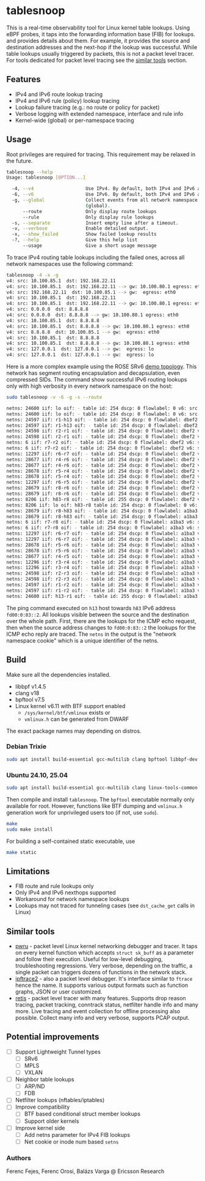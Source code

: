 # tablesnoop

This is a real-time observability tool for Linux kernel table lookups.
Using eBPF probes, it taps into the forwarding information base (FIB) for lookups.
and provides details about them.
For example, it provides the source and destination addresses and the next-hop if the lookup was successful.
While table lookups usually triggered by packets, this is not a packet level tracer.
For tools dedicated for packet level tracing see the [similar tools](#similar-tools) section.

## Features

* IPv4 and IPv6 route lookup tracing
* IPv4 and IPv6 rule (policy) lookup tracing
* Lookup failure tracing (e.g.: no route or policy for packet)
* Verbose logging with extended namespace, interface and rule info
* Kernel-wide (global) or per-namespace tracing

## Usage

Root privileges are required for tracing.
This requirement may be relaxed in the future.

```bash
tablesnoop --help
Usage: tablesnoop [OPTION...]

  -4, --v4                   Use IPv4. By default, both IPv4 and IPv6 are logged.
  -6, --v6                   Use IPv6. By default, both IPv4 and IPv6 are logged.
  -g, --global               Collect events from all network namespace
                             (global).
      --route                Only display route lookups
      --rule                 Only display rule lookups
  -s, --separate             Insert empty line after a timeout.
  -v, --verbose              Enable detailed output.
  -x, --show_failed          Show failed lookup results
  -?, --help                 Give this help list
      --usage                Give a short usage message
```

To trace IPv4 routing table lookups including the failed ones,
across all network namespaces use the following command:

```bash
tablesnoop -4 -x -g
v4: src: 10.100.85.1  dst: 192.168.22.11 
v4: src: 10.100.85.1  dst: 192.168.22.11 --> gw: 10.100.80.1 egress: eth0
v4: src: 192.168.22.11  dst: 10.100.85.1 --> gw:  egress: eth0
v4: src: 10.100.85.1  dst: 192.168.22.11 
v4: src: 10.100.85.1  dst: 192.168.22.11 --> gw: 10.100.80.1 egress: eth0
v4: src: 0.0.0.0  dst: 8.8.8.8 
v4: src: 0.0.0.0  dst: 8.8.8.8 --> gw: 10.100.80.1 egress: eth0
v4: src: 10.100.85.1  dst: 8.8.8.8 
v4: src: 10.100.85.1  dst: 8.8.8.8 --> gw: 10.100.80.1 egress: eth0
v4: src: 8.8.8.8  dst: 10.100.85.1 --> gw:  egress: eth0
v4: src: 10.100.85.1  dst: 8.8.8.8 
v4: src: 10.100.85.1  dst: 8.8.8.8 --> gw: 10.100.80.1 egress: eth0
v4: src: 127.0.0.1  dst: 127.0.0.1 --> gw:  egress: lo
v4: src: 127.0.0.1  dst: 127.0.0.1 --> gw:  egress: lo
```

Here is a more complex example using the ROSE SRv6 [demo topology](https://github.com/netgroup/rose-srv6-tutorial/tree/master/nets/8routers-named-netns).
This network has segment routing encapsulation and decapsulation, even compressed SIDs.
The command show successful IPv6 routing lookups only with high verbosity in every network namespace on the host:

```bash
sudo tablesnoop -v -6 -g -s --route

netns: 24600 iif: lo oif: - table id: 254 dscp: 0 flowlabel: 0 v6: src: ::  dst: fd00:0:83::2 --> gw: fd00:0:13::1 egress: h13-r1
netns: 24600 iif: lo oif: - table id: 254 dscp: 0 flowlabel: 0 v6: src: ::  dst: fd00:0:83::2 --> gw: fd00:0:13::1 egress: h13-r1
netns: 24597 iif: r1-h13 oif: - table id: 254 dscp: 0 flowlabel: dbef2 v6: src: fd00:0:13::2  dst: fd00:0:83::2 --> gw: :: egress: dum0
netns: 24597 iif: r1-h13 oif: - table id: 254 dscp: 0 flowlabel: dbef2 v6: src: fcff:1::1  dst: fcff:20e:70e:40e:50e:8d6:: --> gw: fcf0:0:1:2::2 egress: r1-r2
netns: 24598 iif: r2-r1 oif: - table id: 254 dscp: 0 flowlabel: dbef2 v6: src: fcff:1::1  dst: fcff:20e:70e:40e:50e:8d6:: --> gw: :: egress: dum0
netns: 24598 iif: r2-r1 oif: - table id: 254 dscp: 0 flowlabel: dbef2 v6: src: fcff:1::1  dst: fcff:70e:40e:50e:8d6:: --> gw: fcf0:0:2:7::7 egress: r2-r7
netns: 6 iif: r7-r2 oif: - table id: 254 dscp: 0 flowlabel: dbef2 v6: src: fcff:1::1  dst: fcff:70e:40e:50e:8d6:: --> gw: :: egress: dum0
netns: 6 iif: r7-r2 oif: - table id: 254 dscp: 0 flowlabel: dbef2 v6: src: fcff:1::1  dst: fcff:40e:50e:8d6:: --> gw: fcf0:0:6:7::6 egress: r7-r6
netns: 12297 iif: r6-r7 oif: - table id: 254 dscp: 0 flowlabel: dbef2 v6: src: fcff:1::1  dst: fcff:40e:50e:8d6:: --> gw: fcf0:0:4:6::4 egress: r6-r4
netns: 28677 iif: r4-r6 oif: - table id: 254 dscp: 0 flowlabel: dbef2 v6: src: fcff:1::1  dst: fcff:40e:50e:8d6:: --> gw: :: egress: dum0
netns: 28677 iif: r4-r6 oif: - table id: 254 dscp: 0 flowlabel: dbef2 v6: src: fcff:1::1  dst: fcff:50e:8d6:: --> gw: fcf0:0:4:5::5 egress: r4-r5
netns: 28678 iif: r5-r4 oif: - table id: 254 dscp: 0 flowlabel: dbef2 v6: src: fcff:1::1  dst: fcff:50e:8d6:: --> gw: :: egress: dum0
netns: 28678 iif: r5-r4 oif: - table id: 254 dscp: 0 flowlabel: dbef2 v6: src: fcff:1::1  dst: fcff:8d6:: --> gw: fcf0:0:5:6::6 egress: r5-r6
netns: 12297 iif: r6-r5 oif: - table id: 254 dscp: 0 flowlabel: dbef2 v6: src: fcff:1::1  dst: fcff:8d6:: --> gw: fcf0:0:6:8::8 egress: r6-r8
netns: 28679 iif: r8-r6 oif: - table id: 254 dscp: 0 flowlabel: dbef2 v6: src: fcff:1::1  dst: fcff:8d6:: --> gw: :: egress: dum0
netns: 28679 iif: r8-r6 oif: - table id: 254 dscp: 0 flowlabel: dbef2 v6: src: fd00:0:13::2  dst: fd00:0:83::2 --> gw: :: egress: r8-h83
netns: 8206 iif: h83-r8 oif: - table id: 255 dscp: 0 flowlabel: dbef2 v6: src: fd00:0:13::2  dst: fd00:0:83::2 --> gw: :: egress: h83-r8
netns: 8206 iif: lo oif: h83-r8 table id: 254 dscp: 0 flowlabel: 0 v6: src: fd00:0:83::2  dst: fd00:0:13::2 --> gw: fd00:0:83::1 egress: h83-r8
netns: 28679 iif: r8-h83 oif: - table id: 254 dscp: 0 flowlabel: a1ba3 v6: src: fd00:0:83::2  dst: fd00:0:13::2 --> gw: :: egress: dum0
netns: 28679 iif: r8-h83 oif: - table id: 254 dscp: 0 flowlabel: a1ba3 v6: src: fcff:8::1  dst: fcff:7::e --> gw: fcf0:0:7:8::7 egress: r8-r7
netns: 6 iif: r7-r8 oif: - table id: 254 dscp: 0 flowlabel: a1ba3 v6: src: fcff:8::1  dst: fcff:7::e --> gw: :: egress: dum0
netns: 6 iif: r7-r8 oif: - table id: 254 dscp: 0 flowlabel: a1ba3 v6: src: fcff:8::1  dst: fcff:6::e --> gw: fcf0:0:6:7::6 egress: r7-r6
netns: 12297 iif: r6-r7 oif: - table id: 254 dscp: 0 flowlabel: a1ba3 v6: src: fcff:8::1  dst: fcff:6::e --> gw: :: egress: dum0
netns: 12297 iif: r6-r7 oif: - table id: 254 dscp: 0 flowlabel: a1ba3 v6: src: fcff:8::1  dst: fcff:5::e --> gw: fcf0:0:5:6::5 egress: r6-r5
netns: 28678 iif: r5-r6 oif: - table id: 254 dscp: 0 flowlabel: a1ba3 v6: src: fcff:8::1  dst: fcff:5::e --> gw: :: egress: dum0
netns: 28678 iif: r5-r6 oif: - table id: 254 dscp: 0 flowlabel: a1ba3 v6: src: fcff:8::1  dst: fcff:3::e --> gw: fcf0:0:4:5::4 egress: r5-r4
netns: 28677 iif: r4-r5 oif: - table id: 254 dscp: 0 flowlabel: a1ba3 v6: src: fcff:8::1  dst: fcff:3::e --> gw: fcf0:0:3:4::3 egress: r4-r3
netns: 12296 iif: r3-r4 oif: - table id: 254 dscp: 0 flowlabel: a1ba3 v6: src: fcff:8::1  dst: fcff:3::e --> gw: :: egress: dum0
netns: 12296 iif: r3-r4 oif: - table id: 254 dscp: 0 flowlabel: a1ba3 v6: src: fcff:8::1  dst: fcff:2::e --> gw: fcf0:0:2:3::2 egress: r3-r2
netns: 24598 iif: r2-r3 oif: - table id: 254 dscp: 0 flowlabel: a1ba3 v6: src: fcff:8::1  dst: fcff:2::e --> gw: :: egress: dum0
netns: 24598 iif: r2-r3 oif: - table id: 254 dscp: 0 flowlabel: a1ba3 v6: src: fcff:8::1  dst: fcff:1::d6 --> gw: fcf0:0:1:2::1 egress: r2-r1
netns: 24597 iif: r1-r2 oif: - table id: 254 dscp: 0 flowlabel: a1ba3 v6: src: fcff:8::1  dst: fcff:1::d6 --> gw: :: egress: dum0
netns: 24597 iif: r1-r2 oif: - table id: 254 dscp: 0 flowlabel: a1ba3 v6: src: fd00:0:83::2  dst: fd00:0:13::2 --> gw: :: egress: r1-h13
netns: 24600 iif: h13-r1 oif: - table id: 255 dscp: 0 flowlabel: a1ba3 v6: src: fd00:0:83::2  dst: fd00:0:13::2 --> gw: :: egress: h13-r1
```

The ping command executed on `h13` host towards `h83` IPv6 address `fd00:0:83::2`.
All lookups visible between the source and the destination over the whole path.
First, there are the lookups for the ICMP echo request, then when the source address changes to
`fd00:0:83::2` the lookups for the ICMP echo reply are traced.
The `netns` in the output is the "network namespace cookie" which is a unique identifier of the netns.

## Build

Make sure all the dependencies installed.

* libbpf v1.4.5
* clang v18
* bpftool v7.5
* Linux kernel v6.11 with BTF support enabled
  * `/sys/kernel/btf/vmlinux` exists or
  * `vmlinux.h` can be generated from DWARF

The exact package names may depending on distros.

### Debian Trixie

```bash
sudo apt install build-essential gcc-multilib clang bpftool libbpf-dev
```

### Ubuntu 24.10, 25.04

```bash
sudo apt install build-essential gcc-multilib clang linux-tools-common libbpf-dev
```

Then compile and install `tablesnoop`.
The `bpftool` executable normally only available for root.
However, functions like BTF dumping and `vmlinux.h` generation
work for unprivileged users too (if not, use `sudo`).

```bash
make
sudo make install
```

For building a self-contained static executable, use

```bash
make static
```

## Limitations

* FIB route and rule lookups only
* Only IPv4 and IPv6 nexthops supported
* Workaround for network namespace lookups
* Lookups may not traced for tunneling cases (see `dst_cache_get` calls in Linux)

## Similar tools

* [pwru](https://github.com/cilium/pwru) - packet level Linux kernel networking
debugger and tracer. It taps on every kernel function which
accepts `struct sk_buff` as a parameter and follow their execution.
Useful for low-level debugging, troubleshooting regressions.
Very verbose, depending on the traffic, a single packet can triggers
dozens of functions in the network stack.
* [ipftrace2](https://github.com/YutaroHayakawa/ipftrace2) - also a packet
level debugger. It's interface similar to `ftrace` hence the name.
It supports various output formats such as function graphs, JSON or user customized.
* [retis](https://retis.readthedocs.io/en/stable/) - packet level tracer with many features.
Supports drop reason tracing, packet tracking, conntrack status,
netfilter handle info and many more.
Live tracing and event collection for offline processing also possible.
Collect many info and very verbose, supports PCAP output.


## Potential improvements

- [ ] Support Lightweight Tunnel types
  - [ ] SRv6
  - [ ] MPLS
  - [ ] VXLAN
- [ ] Neighbor table lookups
  - [ ] ARP/ND
  - [ ] FDB
- [ ] Netfilter lookups (nftables/iptables)
- [ ] Improve compatibility
  - [ ] BTF based conditional struct member lookups
  - [ ] Support older kernels
- [ ] Improve kernel side
  - [ ] Add netns parameter for IPv4 FIB lookups
  - [ ] Net cookie or inode num based `setns`

### Authors

Ferenc Fejes, Ferenc Orosi, Balázs Varga @ Ericsson Research
